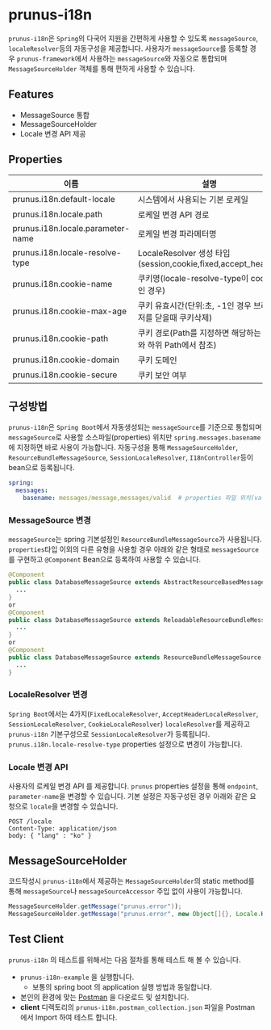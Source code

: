# prunus-i18n
`prunus-i18n`은 `Spring`의 다국어 지원을 간편하게 사용할 수 있도록 `messageSource`, `localeResolver`등의 자동구성을 제공합니다.
사용자가 `messageSource`를 등록할 경우 `prunus-framework`에서 사용하는 `messageSource`와 자동으로 통합되며
`MessageSourceHolder` 객체를 통해 편하게 사용할 수 있습니다.

## Features
* MessageSource 통합
* MessageSourceHolder
* Locale 변경 API 제공

## Properties
|이름|설명|기본값|
|---|---|---|
|prunus.i18n.default-locale|시스템에서 사용되는 기본 로케일|ko|
|prunus.i18n.locale.path|로케일 변경 API 경로|/locale|
|prunus.i18n.locale.parameter-name|로케일 변경 파라메터명|lang|
|prunus.i18n.locale-resolve-type|LocaleResolver 생성 타입(session,cookie,fixed,accept_header)|session|
|prunus.i18n.cookie-name|쿠키명(locale-resolve-type이 cookie인 경우)|prunus.LOCALE|
|prunus.i18n.cookie-max-age|쿠키 유효시간(단위:초, -1인 경우 브라우저를 닫을때 쿠키삭제)|-1|
|prunus.i18n.cookie-path|쿠키 경로(Path를 지정하면 해당하는 Path와 하위 Path에서 참조)|/|
|prunus.i18n.cookie-domain|쿠키 도메인||
|prunus.i18n.cookie-secure|쿠키 보안 여부|false|

## 구성방법
`prunus-i18n`은 `Spring Boot`에서 자동생성되는 `messageSource`를 기준으로 통합되며
`messageSource`로 사용할 소스파일(properties) 위치만 `spring.messages.basename`에 지정하면 바로 사용이 가능합니다.
자동구성을 통해 `MessageSourceHolder`, `ResourceBundleMessageSource`, `SessionLocaleResolver`, `I18nController`등이 bean으로 등록됩니다.
```yaml
spring:
  messages:
    basename: messages/message,messages/valid  # properties 파일 위치(validation 파일 포함)
```
### MessageSource 변경
`messageSource`는 spring 기본설정인 `ResourceBundleMessageSource`가 사용됩니다.
`properties`타입 이외의 다른 유형을 사용할 경우 아래와 같은 형태로 `messageSource`를 구현하고
`@Component` Bean으로 등록하여 사용할 수 있습니다.
```java
@Component
public class DatabaseMessageSource extends AbstractResourceBasedMessageSource {
  ...
}
or
@Component
public class DatabaseMessageSource extends ReloadableResourceBundleMessageSource {
  ...
}
or
@Component
public class DatabaseMessageSource extends ResourceBundleMessageSource {
  ...
}
```
### LocaleResolver 변경
`Spring Boot`에서는 4가지(`FixedLocaleResolver`, `AcceptHeaderLocaleResolver`, `SessionLocaleResolver`, `CookieLocaleResolver`)
`localeResolver`를 제공하고 `prunus-i18n` 기본구성으로 `SessionLocaleResolver`가 등록됩니다.
`prunus.i18n.locale-resolve-type` properties 설정으로 변경이 가능합니다.

### Locale 변경 API
사용자의 로케일 변경 API 를 제공합니다.
`prunus` properties 설정을 통해 `endpoint`, `parameter-name`을 변경할 수 있습니다.
기본 설정은 자동구성된 경우 아래와 같은 요청으로 `locale`을 변경할 수 있습니다.
```http request
POST /locale
Content-Type: application/json
body: { "lang" : "ko" }
```

## MessageSourceHolder
코드작성시 `prunus-i18n`에서 제공하는 `MessageSourceHolder`의 static method를 통해
`messageSource`나 `messageSourceAccessor` 주입 없이 사용이 가능합니다.
```java
MessageSourceHolder.getMessage("prunus.error"));
MessageSourceHolder.getMessage("prunus.error", new Object[]{}, Locale.KOREA));
```

## Test Client
`prunus-i18n` 의 테스트를 위해서는 다음 절차를 통해 테스트 해 볼 수 있습니다.
* `prunus-i18n-example` 을 실행합니다.
  * 보통의 spring boot 의 application 실행 방법과 동일합니다. 
* 본인의 환경에 맞는 [Postman](https://www.postman.com/downloads/) 을 다운로드 및 설치합니다.
* **client** 디렉토리의 `prunus-i18n.postman_collection.json` 파일을 Postman 에서 Import 하여 테스트 합니다.